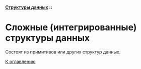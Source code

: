 **[Структуры данных](../README.md#data-structures) ::**
# Сложные (интегрированные) структуры данных

Состоят из примитивов или других структур данных.

[К оглавлению](../README.md#data-structures)
